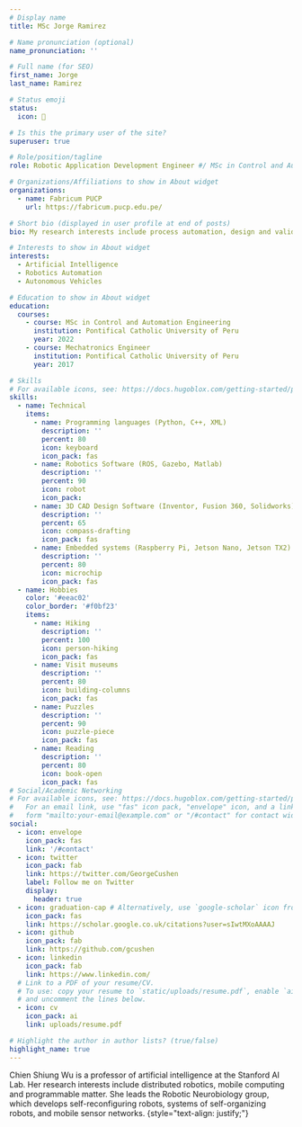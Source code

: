 ```yaml
---
# Display name
title: MSc Jorge Ramirez

# Name pronunciation (optional)
name_pronunciation: ''

# Full name (for SEO)
first_name: Jorge 
last_name: Ramirez

# Status emoji
status:
  icon: 🤖

# Is this the primary user of the site?
superuser: true

# Role/position/tagline
role: Robotic Application Development Engineer #/ MSc in Control and Automation Engineering

# Organizations/Affiliations to show in About widget
organizations:
  - name: Fabricum PUCP
    url: https://fabricum.pucp.edu.pe/

# Short bio (displayed in user profile at end of posts)
bio: My research interests include process automation, design and validation of mobile robots and autonomous vehicles.

# Interests to show in About widget
interests:
  - Artificial Intelligence
  - Robotics Automation
  - Autonomous Vehicles

# Education to show in About widget
education:
  courses:
    - course: MSc in Control and Automation Engineering
      institution: Pontifical Catholic University of Peru
      year: 2022
    - course: Mechatronics Engineer
      institution: Pontifical Catholic University of Peru
      year: 2017

# Skills
# For available icons, see: https://docs.hugoblox.com/getting-started/page-builder/#icons
skills:
  - name: Technical
    items:
      - name: Programming languages (Python, C++, XML)
        description: ''
        percent: 80
        icon: keyboard
        icon_pack: fas
      - name: Robotics Software (ROS, Gazebo, Matlab)
        description: ''
        percent: 90
        icon: robot
        icon_pack: 
      - name: 3D CAD Design Software (Inventor, Fusion 360, Solidworks)
        description: ''
        percent: 65
        icon: compass-drafting
        icon_pack: fas
      - name: Embedded systems (Raspberry Pi, Jetson Nano, Jetson TX2)
        description: ''
        percent: 80
        icon: microchip
        icon_pack: fas
  - name: Hobbies
    color: '#eeac02'
    color_border: '#f0bf23'
    items:
      - name: Hiking
        description: ''
        percent: 100
        icon: person-hiking
        icon_pack: fas
      - name: Visit museums
        description: ''
        percent: 80
        icon: building-columns
        icon_pack: fas
      - name: Puzzles
        description: ''
        percent: 90
        icon: puzzle-piece
        icon_pack: fas
      - name: Reading
        description: ''
        percent: 80
        icon: book-open
        icon_pack: fas
# Social/Academic Networking
# For available icons, see: https://docs.hugoblox.com/getting-started/page-builder/#icons
#   For an email link, use "fas" icon pack, "envelope" icon, and a link in the
#   form "mailto:your-email@example.com" or "/#contact" for contact widget.
social:
  - icon: envelope
    icon_pack: fas
    link: '/#contact'
  - icon: twitter
    icon_pack: fab
    link: https://twitter.com/GeorgeCushen
    label: Follow me on Twitter
    display:
      header: true
  - icon: graduation-cap # Alternatively, use `google-scholar` icon from `ai` icon pack
    icon_pack: fas
    link: https://scholar.google.co.uk/citations?user=sIwtMXoAAAAJ
  - icon: github
    icon_pack: fab
    link: https://github.com/gcushen
  - icon: linkedin
    icon_pack: fab
    link: https://www.linkedin.com/
  # Link to a PDF of your resume/CV.
  # To use: copy your resume to `static/uploads/resume.pdf`, enable `ai` icons in `params.yaml`,
  # and uncomment the lines below.
  - icon: cv
    icon_pack: ai
    link: uploads/resume.pdf

# Highlight the author in author lists? (true/false)
highlight_name: true
---
```


Chien Shiung Wu is a professor of artificial intelligence at the Stanford AI Lab. Her research interests include distributed robotics, mobile computing and programmable matter. She leads the Robotic Neurobiology group, which develops self-reconfiguring robots, systems of self-organizing robots, and mobile sensor networks.
{style="text-align: justify;"}
